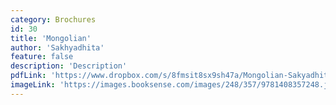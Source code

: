 ```yaml
---
category: Brochures
id: 30
title: 'Mongolian'
author: 'Sakhyadhita'
feature: false
description: 'Description'
pdfLink: 'https://www.dropbox.com/s/8fmsit8sx9sh47a/Mongolian-Sakyadhita-brochure.pdf?dl=0'
imageLink: 'https://images.booksense.com/images/248/357/9781408357248.jpg'
---
```


